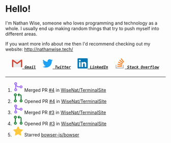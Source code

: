 <!--About Me--->


<!--Tools/Languages--->
<h1> Hello! </h1>
<p>I'm Nathan Wise, someone who loves programming and technology as a whole. I usually end up making random things that try to push myself into different areas.

If you want more info about me then I'd recommend checking out my website: http://nathanwise.tech/</p>

<!--Contacts--->
<h5 align="center">
	<code><a href="mailto:nathan88wise@gmail.com"><img alt="Gmail" width=32 src="res/logos/gmail.svg"> Gmail</a></code>
	&emsp;
	<code><a href="https://twitter.com/WiseNatDev" title="Twitter Profile"><img alt="Twitter" width=32 src="res/logos/twitter.svg"> Twitter</a></code>
	&emsp;
	<code><a href="https://www.linkedin.com/in/nathan-w-5592ba1b5/" title="LinkedIn Profile"><img alt="LinkedIn" width=32 src="res/logos/linkedin.svg"> LinkedIn</a></code>
	&emsp;
	<code><a href="https://stackoverflow.com/users/11125378/wisenat" title="Stack Overflow Profile"><img alt="Stack Overflow" width=32 src="res/logos/stackoverflow.svg"> Stack Overflow</a></code>
</h5>

---

<!--GitHub Recent Activity--->

<!--RECENT_ACTIVITY:start-->
1. ![pr-merged](res/octicons/pr-merged.svg) Merged PR [#4](https://github.com/WiseNat/TerminalSite/pull/4) in [WiseNat/TerminalSite](https://github.com/WiseNat/TerminalSite)
2. ![pr-created](res/octicons/pr-created.svg) Opened PR [#4](https://github.com/WiseNat/TerminalSite/pull/4) in [WiseNat/TerminalSite](https://github.com/WiseNat/TerminalSite)
3. ![pr-merged](res/octicons/pr-merged.svg) Merged PR [#3](https://github.com/WiseNat/TerminalSite/pull/3) in [WiseNat/TerminalSite](https://github.com/WiseNat/TerminalSite)
4. ![pr-created](res/octicons/pr-created.svg) Opened PR [#3](https://github.com/WiseNat/TerminalSite/pull/3) in [WiseNat/TerminalSite](https://github.com/WiseNat/TerminalSite)
5. ![star](res/octicons/star.svg) Starred [bowser-js/bowser](https://github.com/bowser-js/bowser)
<!--RECENT_ACTIVITY:end-->

<!--**WiseNat/WiseNat** is a ✨ _special_ ✨ repository because its `README.md` (this file) appears on your GitHub profile.-->
